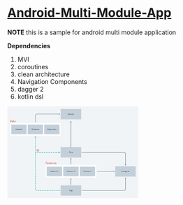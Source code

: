 # [Android-Multi-Module-App](https://github.com/emamagic/Android-Multi-Module)

**NOTE**
this is a sample for android multi module application 

**Dependencies**
1. MVI
2. coroutines
3. clean architecture 
4. Navigation Components
5. dagger 2
6. kotlin dsl

<img src="/photo/multi_module_diagram.png" width="300" >

